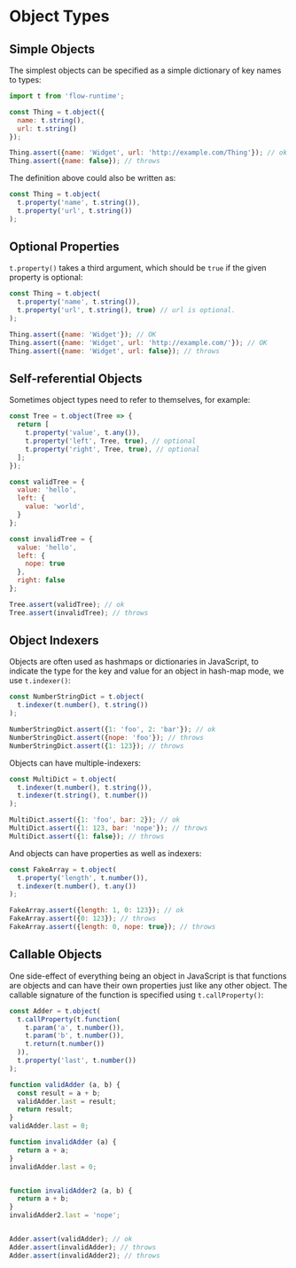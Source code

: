 # Object Types


## Simple Objects
The simplest objects can be specified as a simple dictionary of key names to types:

```js
import t from 'flow-runtime';

const Thing = t.object({
  name: t.string(),
  url: t.string()
});

Thing.assert({name: 'Widget', url: 'http://example.com/Thing'}); // ok
Thing.assert({name: false}); // throws
```

The definition above could also be written as:

```js
const Thing = t.object(
  t.property('name', t.string()),
  t.property('url', t.string())
);
```

## Optional Properties
`t.property()` takes a third argument, which should be `true` if the given property is optional:

```js
const Thing = t.object(
  t.property('name', t.string()),
  t.property('url', t.string(), true) // url is optional.
);

Thing.assert({name: 'Widget'}); // OK
Thing.assert({name: 'Widget', url: 'http://example.com/'}); // OK
Thing.assert({name: 'Widget', url: false}); // throws
```

## Self-referential Objects
Sometimes object types need to refer to themselves, for example:

```js
const Tree = t.object(Tree => {
  return [
    t.property('value', t.any()),
    t.property('left', Tree, true), // optional
    t.property('right', Tree, true), // optional
  ];
});

const validTree = {
  value: 'hello',
  left: {
    value: 'world',
  }
};

const invalidTree = {
  value: 'hello',
  left: {
    nope: true
  },
  right: false
};

Tree.assert(validTree); // ok
Tree.assert(invalidTree); // throws
```

## Object Indexers
Objects are often used as hashmaps or dictionaries in JavaScript, to indicate the type for the key and value for an object in hash-map mode, we use `t.indexer()`:

```js
const NumberStringDict = t.object(
  t.indexer(t.number(), t.string())
);

NumberStringDict.assert({1: 'foo', 2: 'bar'}); // ok
NumberStringDict.assert({nope: 'foo'}); // throws
NumberStringDict.assert({1: 123}); // throws
```

Objects can have multiple-indexers:

```js
const MultiDict = t.object(
  t.indexer(t.number(), t.string()),
  t.indexer(t.string(), t.number())
);

MultiDict.assert({1: 'foo', bar: 2}); // ok
MultiDict.assert({1: 123, bar: 'nope'}); // throws
MultiDict.assert({1: false}); // throws
```

And objects can have properties as well as indexers:

```js
const FakeArray = t.object(
  t.property('length', t.number()),
  t.indexer(t.number(), t.any())
);

FakeArray.assert({length: 1, 0: 123}); // ok
FakeArray.assert({0: 123}); // throws
FakeArray.assert({length: 0, nope: true}); // throws
```

## Callable Objects

One side-effect of everything being an object in JavaScript is that functions are objects and can have their own properties just like any other object.
The callable signature of the function is specified using `t.callProperty()`:

```js
const Adder = t.object(
  t.callProperty(t.function(
    t.param('a', t.number()),
    t.param('b', t.number()),
    t.return(t.number())
  )),
  t.property('last', t.number())
);

function validAdder (a, b) {
  const result = a + b;
  validAdder.last = result;
  return result;
}
validAdder.last = 0;

function invalidAdder (a) {
  return a + a;
}
invalidAdder.last = 0;


function invalidAdder2 (a, b) {
  return a + b;
}
invalidAdder2.last = 'nope';


Adder.assert(validAdder); // ok
Adder.assert(invalidAdder); // throws
Adder.assert(invalidAdder2); // throws
```
